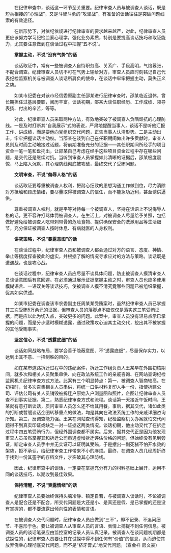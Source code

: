 　　在纪律审查中，谈话这一环节至关重要。纪律审查人员与被调查人谈话，既是短兵相接的“心理战”，又是斗智斗勇的“攻坚战”，有准备的谈话往往是突破问题线索的有效途径。

　　在新形势下，对依纪依规进行纪律审查的要求越来越严，对此，纪律审查人员更应该努力学习纪检监察心理学，强化业务素质，特别是要提高谈话技巧和取证能力，尤其要注意做到在谈话过程中把握“五不说”。

　　**掌握主动，不说“没有气势”的话**

　　谈话取证中，常有一些被调查人自恃职务高、关系广、手段高明，气焰嚣张，不配合调查。纪律审查人员切不可在气势上输给对方，审查人员应时刻铭记自己代表纪检监察机关与被调查人谈话所肩负的使命，在谈话中牢牢把握主动，莫失正义之势。

　　如某市纪委在对该市经信委原副主任邵某进行纪律审查时，邵某临近退休，曾长期担任过基层要职，阅历丰富。谈话初期，邵某大谈任职经历、工作成绩、领导表扬、付出的辛苦，等等。

　　对此，纪律审查人员采取两种方法，有效地突破了被调查人负隅顽抗的心理防线。一是及时打断其“自我展示”式的表说，严肃地提醒当事人，谈话不是听他汇报工作、讲成绩，而是要他向党组织交代问题，正告当事人认清形势。二是主动出击，牢牢把握谈话主动权。当邵某在谈到自己在任职期间做出许多贡献时，审查人员则及时而主动地接过话题，将前期准备充分的证据——其任职期间所经手的项目资金一笔一笔和盘托出，让邵某自己考虑在经手这些项目资金过程中存在哪些问题，是交代还是继续对抗。当听到审查人员掌握如此清晰的证据后，邵某极度震惊，马上陷入沉默，其心理防线彻底被攻破，最终交代了受贿问题。

　　**文明审查，不说“侮辱人格”的话**

　　谈话取证要尊重被调查人权利，把耐心细致的思想沟通工作做到位，尽力消除对方抵触和顾虑情绪，要尽量取得被调查人的信任，而不能急功近利，甚至诱供逼供。

　　尊重被调查人权利，就是平等对待每一个被调查人，坚持在话语上不说侮辱人格的话，更不容许打骂体罚被调查人。在生活上，对被调查人尽量给予关照，包括做好避免给被调查人吃带刺带骨的危险食物、提供确保安全的洗漱用品等生活细节，充分保证被调查人按时休息、有病就医的人身权利。

　　**讲究策略，不说“暴露意图”的话**

　　在谈话过程中，纪律审查人员和被调查人都会通过对方的语言、态度、神情、举止等揣度探查彼此的虚实，并根据了解的情况寻求应对的方法与策略。谈话既是遭遇战，也是攻心战。

　　在谈话过程中，纪律审查人员应尽量不谈具体问题，防止被调查人摸清审查人员谈话意图后有意回避。在必须通过展示证据掌握主动之时，审查人员也应多使用模糊语言、一语双关等谈话技巧，使被调查人摸不清究竟哪些问题已被组织掌握，促其如实供述。

　　如某市纪委在调查该市农委副主任周某某受贿案时，虽然纪律审查人员已掌握其三次受贿5万余元的证据，但审查人员的落脚点不应仅仅是落实这三笔受贿证据，而是应以此为切入点，突破更多的问题。此案中，审查人员没有轻易点示已掌握的问题，而是分步适时模糊透露，通过政策攻心迫其主动交代，挖出其不被掌握的其他受贿事实。

　　**坚定信心，不说“透露底细”的话**

　　谈话如同战略布局，要学会善于隐蔽意图、不“透露底细”，尽量保存实力，以达到出其不意、一招制胜的目的。

　　如在某市道路拆迁过程中的违纪案件，拆迁工作组负责人王某早在外围初核期间，就多次和相关人员聚集串供、向在政法系统工作的亲戚咨询、在网站查询纪检监察机关纪律审查方式方法。此案有三个明显特点：第一，被调查人智商较高。在初核时，曾多次召集相关人员串供，将统一口供材料复印人手一份，指使拆建公司、评估公司有关人员销毁被拆迁户原始入户测量图和照片，企图让纪律审查人员查不到事实证据。第二，熟悉纪律审查方式和流程。谈话第一天接近午饭时间，王某就有意打断谈话，质问审查人员怎么还不给其用餐。事后，据其交代，诸如此类的打断或暂缓谈话企图转移重点的做法，均是其向在政法系统工作的亲戚详细咨询所知。第三，反调查能力强。王某在网站查询得知，纪检监察机关办案就怕交代问题得不到真实印证或缺乏一对一证据这两类情况。谈话初期，他主动交代了在拆迁过程中四五笔受贿行为，但经外围调查都不属实。后来，据其交代正是因为他发现审查人员虽然掌握其和拆迁公司串通虚增拆迁评估价格的问题，但始终没有见到旁证，断定审查人员手中并无实证可以证明其受贿，于是摆出一副死猪不怕开水烫的架势，拒不承认，给纪律审查工作带来不小的麻烦。最终，在调查人员几经周折终于找到一份其签字的存档文件，才突破其心理防线。

　　因此，纪律审查中的谈话，一定要在掌握充分有力的材料基础上展开，运用不同的谈话技巧，以期收到最佳效果。

　　**保持清醒，不说“表露情绪”的话**

　　纪律审查人员要始终保持头脑冷静、镇定自若，与被调查人谈话时，不论被调查人是配合还是不配合，所交代问题是大还是小、是真还是假、是已掌握的还是没有掌握的，都不要流露出倾向性的表情和言语。

　　在被调查人交代问题时，纪律审查人员应做到“三不”，即不记录、不追问细节、不喜形于色。要让被调查人从审查人员的言语、表情上捕捉不到任何信息。被调查人员的谈话笔录应由监控室的记录人员认真记录。被调查人在谈问题初期都是试探性的，纪律审查人员要让其在试探中得不到任何有“价值”的信息，从而迫使其放弃侥幸心理彻底交代问题，而不是“挤牙膏式”地交代问题。（宣金祥 房文豪）